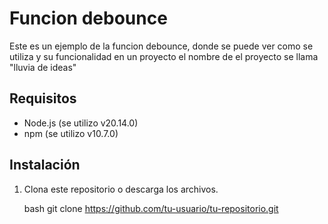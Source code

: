 # Funcion debounce

Este es un ejemplo de la funcion debounce, donde se puede ver como se utiliza y su funcionalidad en un proyecto
el nombre de el proyecto se llama "lluvia de ideas"

## Requisitos

- Node.js (se utilizo v20.14.0)
- npm (se utilizo v10.7.0)

## Instalación

1. Clona este repositorio o descarga los archivos.

   bash
   git clone https://github.com/tu-usuario/tu-repositorio.git
